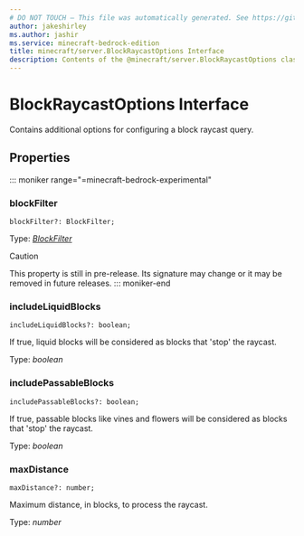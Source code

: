 ```yaml
---
# DO NOT TOUCH — This file was automatically generated. See https://github.com/mojang/minecraftapidocsgenerator to modify descriptions, examples, etc.
author: jakeshirley
ms.author: jashir
ms.service: minecraft-bedrock-edition
title: minecraft/server.BlockRaycastOptions Interface
description: Contents of the @minecraft/server.BlockRaycastOptions class.
---
```

# BlockRaycastOptions Interface

Contains additional options for configuring a block raycast query.

## Properties

::: moniker range="=minecraft-bedrock-experimental"
### **blockFilter**
`blockFilter?: BlockFilter;`

Type: [*BlockFilter*](BlockFilter.md)

> [!CAUTION]
> This property is still in pre-release.  Its signature may change or it may be removed in future releases.
::: moniker-end

### **includeLiquidBlocks**
`includeLiquidBlocks?: boolean;`

If true, liquid blocks will be considered as blocks that 'stop' the raycast.

Type: *boolean*

### **includePassableBlocks**
`includePassableBlocks?: boolean;`

If true, passable blocks like vines and flowers will be considered as blocks that 'stop' the raycast.

Type: *boolean*

### **maxDistance**
`maxDistance?: number;`

Maximum distance, in blocks, to process the raycast.

Type: *number*
